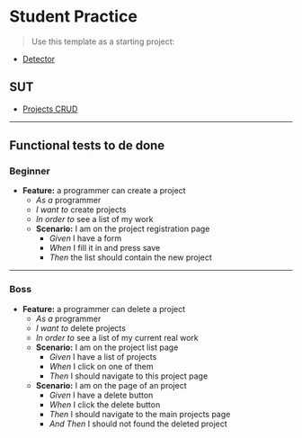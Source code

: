 # Student Practice

> Use this template as a starting project:

- [Detector](https://github.com/AtomicBuilders/detector)

## SUT

- [Projects CRUD](https://angularbuilders.github.io/angular-begins/projects)

---

## Functional tests to de done

### Beginner

- **Feature:** a programmer can create a project
  - _As a_ programmer
  - _I want to_ create projects
  - _In order to_ see a list of my work
  - **Scenario:** I am on the project registration page
    - _Given_ I have a form
    - _When_ I fill it in and press save
    - _Then_ the list should contain the new project

---

### Boss

- **Feature:** a programmer can delete a project
  - _As a_ programmer
  - _I want to_ delete projects
  - _In order to_ see a list of my current real work
  - **Scenario:** I am on the project list page
    - _Given_ I have a list of projects
    - _When_ I click on one of them
    - _Then_ I should navigate to this project page
  - **Scenario:** I am on the page of an project
    - _Given_ I have a delete button
    - _When_ I click the delete button
    - _Then_ I should navigate to the main projects page
    - _And Then_ I should not found the deleted project